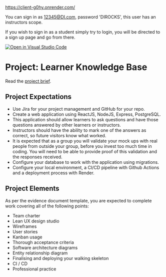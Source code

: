 
https://client-g0hy.onrender.com/

You can sign in as 12345@DI.com, password 'DIROCKS', this user has an instructors scope.

If you wish to sign in as a student simply try to login, you will be directed to a sign up page and go from there.




[![Open in Visual Studio Code](https://classroom.github.com/assets/open-in-vscode-c66648af7eb3fe8bc4f294546bfd86ef473780cde1dea487d3c4ff354943c9ae.svg)](https://classroom.github.com/online_ide?assignment_repo_id=8993636&assignment_repo_type=AssignmentRepo)

# Project: Learner Knowledge Base

Read the [project brief](https://docs.google.com/document/d/1qLNzn9C5Higb7BYrpVl0Ucwl5SZCYCkyi0ReaE7_R6A).

## Project Expectations

- Use Jira for your project management and GitHub for your repo.
- Create a web application using ReactJS, NodeJS, Express, PostgreSQL.
- This application should allow learners to ask questions and have those questions answered by other learners or instructors.
- Instructors should have the ability to mark one of the answers as correct, so future visitors know what worked.
- It is expected that as a group you will validate your mock ups with real people from outside your group, before you invest too much time in coding. You will need to be able to provide proof of this validation and the responses received.
- Configure your database to work with the application using migrations.
- Configure your local environment, a CI/CD pipeline with Github Actions and a deployment process with Render.

## Project Elements

As per the evidence document template, you are expected to complete work covering all of the following points:

- Team charter
- Lean UX design studio
- Wireframes
- User stories
- Kanban usage
- Thorough acceptance criteria
- Software architecture diagrams
- Entity relationship diagram
- Finalising and deploying your walking skeleton
- CI / CD
- Professional practice
